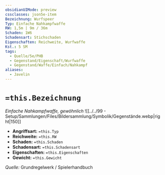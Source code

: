 ```yaml
---
obsidianUIMode: preview
cssclasses: json5e-item
Bezeichnung: Wurfspeer
Typ: Einfache Nahkampfwaffe
RW: 1,5m | 9m / 36m
Schaden: 1W6
Schadensart: Stichschaden
Eigenschaften: Reichweite, Wurfwaffe
Kst.: 5 SM
tags:
  - Quelle/5e/PHB
  - Gegenstand/Eigenschaft/Wurfwaffe
  - Gegenstand/Waffe/Einfach/Nahkampf
aliases:
  - Javelin
---
```

# `=this.Bezeichnung`
*Einfache Nahkampfwaffe, gewöhnlich*
![[../../99 - Setup/Sammlungen/Files/Bildersammlung/Symbolik/Gegenstände.webp|right|150]]

- **Angriffsart:** `=this.Typ`
- **Reichweite:** `=this.RW`
- **Schaden:** `=this.Schaden`
- **Schadensart:** `=this.Schadensart`
- **Eigenschaften:** `=this.Eigenschaften`
- **Gewicht:** `=this.Gewicht`

*Quelle:* Grundregelwerk / Spielerhandbuch